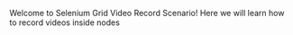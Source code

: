 Welcome to Selenium Grid Video Record Scenario!
Here we will learn how to record videos inside nodes
